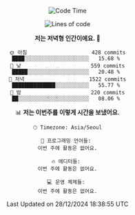 <div align='center'>
 
<!--START_SECTION:waka-->
![Code Time](http://img.shields.io/badge/Code%20Time-4%2C032%20hrs%2048%20mins-blue)

![Lines of code](https://img.shields.io/badge/%EC%A0%80%EB%8A%94%20%EC%97%AC%ED%83%9C%EA%B9%8C%EC%A7%80%20-1.5%20million%20%EC%A4%84%EC%9D%98%20%EC%BD%94%EB%93%9C%EB%A5%BC%20%EC%9E%91%EC%84%B1%ED%96%88%EC%96%B4%EC%9A%94.-blue)

**저는 저녁형 인간이에요. 🦉** 

```text
🌞 아침                     428 commits         ████░░░░░░░░░░░░░░░░░░░░░   15.68 % 
🌆 낮　                     559 commits         █████░░░░░░░░░░░░░░░░░░░░   20.48 % 
🌃 저녁                     1522 commits        ██████████████░░░░░░░░░░░   55.77 % 
🌙 밤　                     220 commits         ██░░░░░░░░░░░░░░░░░░░░░░░   08.06 % 
```


📊 **저는 이번주를 이렇게 시간을 보냈어요.** 

```text
🕑︎ Timezone: Asia/Seoul

💬 프로그래밍 언어들: 
이번 주에 활동은 없어요.

🔥 에디터들: 
이번 주에 활동은 없어요.

💻 운영 체제들: 
이번 주에 활동은 없어요.
```


 Last Updated on 28/12/2024 18:38:55 UTC
<!--END_SECTION:waka-->
 </div>
<!---
Emewjin/Emewjin is a ✨ special ✨ repository because its `README.md` (this file) appears on your GitHub profile.
You can click the Preview link to take a look at your changes.
--->
